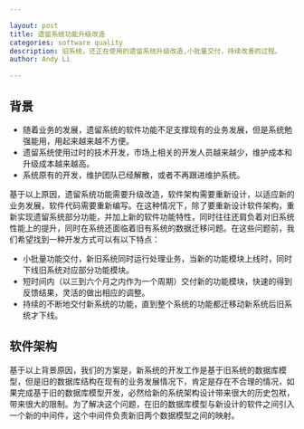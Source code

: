 ```yaml
---

layout: post
title: 遗留系统功能升级改造
categories: software quality
description: 旧系统，还正在使用的遗留系统升级改造,小批量交付，持续改善的过程。
author: Andy Li

---
```


## 背景
* 随着业务的发展，遗留系统的软件功能不足支撑现有的业务发展，但是系统勉强能用，用起来越来越不方便。
* 遗留系统使用过时的技术开发，市场上相关的开发人员越来越少，维护成本和升级成本越来越高。
* 系统原有的开发，维护团队已经解散，或者不再跟进维护系统。

基于以上原因，遗留系统功能需要升级改造，软件架构需要重新设计，以适应新的业务发展，软件代码需要重新编写。在这种情况下，除了要重新设计软件架构，重新实现遗留系统部分功能，并加上新的软件功能特性，同时往往还肩负着对旧系统性能上的提升，同时在系统还面临着旧有系统的数据迁移问题。在这些问题前，我们希望找到一种开发方式可以有以下特点：
* 小批量功能交付，新旧系统同时运行处理业务，当新的功能模块上线时，同时下线旧系统对应部分功能模块。
* 短时间内（以三到六个月之内作为一个周期）交付新的功能模块，快速的得到反馈结果，灵活的做出相应的调整。
* 持续的不断地交付新系统的功能，直到整个系统的功能都迁移动新系统后旧系统才下线。

## 软件架构

基于以上背景原因，我们的方案是，新系统的开发工作是基于旧系统的数据库模型，但是旧的数据库结构在现有的业务发展情况下，肯定是存在不合理的情况，如果完成基于旧的数据库模型开发，必然给新的系统架构设计带来很大的历史包袱，带来很大的限制。为了解决这个问题，在旧的数据库模型与新设计的软件之间引入一个新的中间件，这个中间件负责新旧两个数据模型之间的映射。